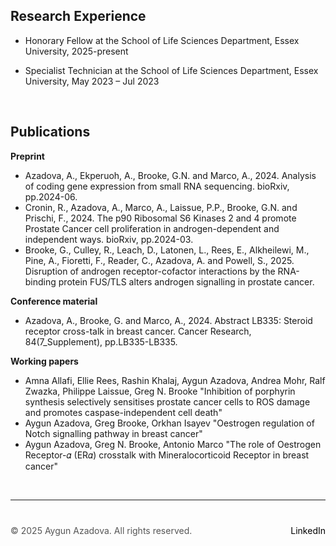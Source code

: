 ## Research Experience 

+ Honorary Fellow at the School of Life Sciences Department, Essex University, 2025-present
  
+ Specialist Technician at the School of Life Sciences Department, Essex University, May 2023 – 
Jul 2023

 &nbsp;  <!-- This creates a blank space -->
 
## Publications 

**Preprint** 
+ Azadova, A., Ekperuoh, A., Brooke, G.N. and Marco, A., 2024. Analysis of coding gene expression from small RNA sequencing. bioRxiv, pp.2024-06.
+ Cronin, R., Azadova, A., Marco, A., Laissue, P.P., Brooke, G.N. and Prischi, F., 2024. The p90 Ribosomal S6 Kinases 2 and 4 promote Prostate Cancer cell proliferation in androgen-dependent and independent ways. bioRxiv, pp.2024-03.
+ Brooke, G., Culley, R., Leach, D., Latonen, L., Rees, E., Alkheilewi, M., Pine, A., Fioretti, F., Reader, C., Azadova, A. and Powell, S., 2025. Disruption of androgen receptor-cofactor interactions by the RNA-binding protein FUS/TLS alters androgen signalling in prostate cancer.

**Conference material**
+ Azadova, A., Brooke, G. and Marco, A., 2024. Abstract LB335: Steroid receptor cross-talk in breast cancer. Cancer Research, 84(7_Supplement), pp.LB335-LB335.

**Working papers**
+ Amna Allafi, Ellie Rees, Rashin Khalaj, Aygun Azadova, Andrea Mohr, Ralf Zwazka, Philippe Laissue, Greg N. Brooke "Inhibition of porphyrin synthesis selectively sensitises prostate cancer cells to ROS damage and promotes caspase-independent cell death"
+ Aygun Azadova, Greg Brooke, Orkhan Isayev "Oestrogen regulation of Notch signalling pathway in breast cancer"
+ Aygun Azadova, Greg N. Brooke, Antonio Marco "The role of Oestrogen Receptor-𝛼 (ER𝛼) crosstalk with Mineralocorticoid Receptor in breast cancer"
  

 &nbsp;  <!-- This creates a blank space -->
 
---

<div style="margin-top: 40px; font-size: 14px; color: #555;">
  <p>
    © 2025 Aygun Azadova. All rights reserved.
    <span style="float: right;">
      <a href="https://www.linkedin.com/in/aygunazadova/" target="_blank" style="color: black; text-decoration: none;">LinkedIn</a>
    </span>
  </p>
</div>

